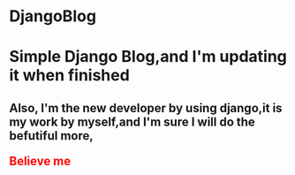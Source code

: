 # DjangoBlog
<h1 stypel="color:blue;">Simple Django Blog,and I'm updating it when finished</h1>
<h2>Also, I'm the new developer by using django,it is my work by myself,and I'm sure I will do the befutiful more,
<p style="color:red;">Believe me</p></h2>
